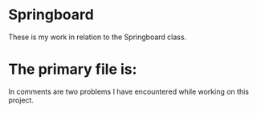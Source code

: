 # Springboard
These is my work in relation to the Springboard class.

# The primary file is:
In comments are two problems I have encountered while working on this project.
